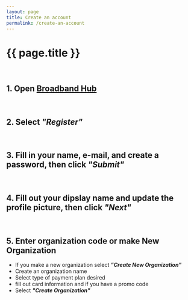 ```yaml
---
layout: page
title: Create an account
permalink: /create-an-account
---
```


# {{ page.title }}
<br>

## 1. Open [Broadband Hub](https://app.broadbandhub.us/login)
<br>

## 2. Select *"Register"*
<br>

## 3. Fill in your name, e-mail, and create a password, then click *"Submit"*
<br>

## 4. Fill out your dipslay name and update the profile picture, then click *"Next"*
<br>

## 5. Enter organization code or make New Organization
+ If you make a new organization select ***"Create New Organization"***
+ Create an organization name
+ Select type of payment plan desired
+ fill out card information and if you have a promo code
+ Select ***"Create Organization"***
